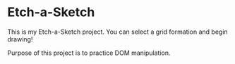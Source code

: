 # Etch-a-Sketch

This is my Etch-a-Sketch project. You can select a grid formation and begin drawing!

Purpose of this project is to practice DOM manipulation.
